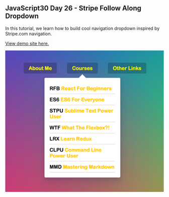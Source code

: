 ## JavaScript30 Day 26 - Stripe Follow Along Dropdown

In this tutorial, we learn how to build cool navigation dropdown inspired by Stripe.com navigation.

[View demo site here.](https://webdevtuts.github.io/javascript30_26/)

![Preview](screenshot.png)
